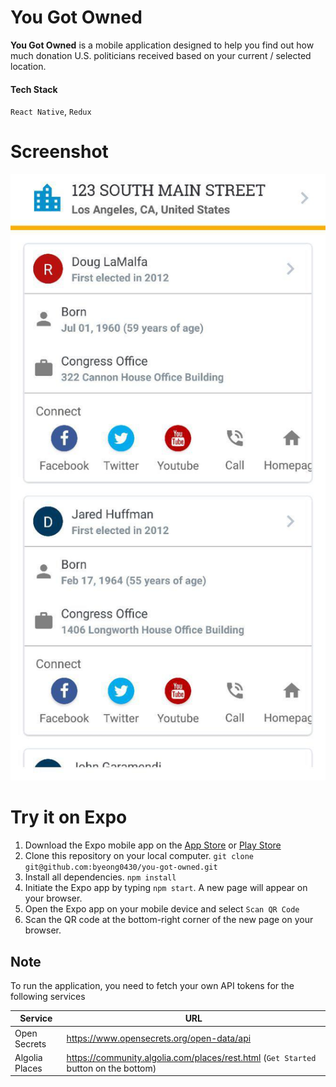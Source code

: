 # You Got Owned
**You Got Owned** is a mobile application designed to help you find out how much donation U.S. politicians received based on your current / selected location.

#### Tech Stack
`React Native`, `Redux`

# Screenshot
![Screenshot](./assets/main_page.jpg)

# Try it on Expo
1. Download the Expo mobile app on the [App Store](https://itunes.apple.com/us/app/expo-client/id982107779) or [Play Store](https://play.google.com/store/apps/details?id=host.exp.exponent)
2. Clone this repository on your local computer. `git clone git@github.com:byeong0430/you-got-owned.git`
3. Install all dependencies. `npm install`
4. Initiate the Expo app by typing `npm start`. A new page will appear on your browser.
5. Open the Expo app on your mobile device and select `Scan QR Code`
6. Scan the QR code at the bottom-right corner of the new page on your browser.

## Note
To run the application, you need to fetch your own API tokens for the following services

| Service        | URL                                                                                 |
| -------------- | ----------------------------------------------------------------------------------- |
| Open Secrets   | https://www.opensecrets.org/open-data/api                                           |
| Algolia Places | https://community.algolia.com/places/rest.html (`Get Started` button on the bottom) |

